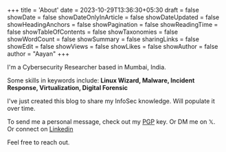 +++
title = 'About'
date = 2023-10-29T13:36:30+05:30
draft = false
showDate = false
showDateOnlyInArticle = false
showDateUpdated = false
showHeadingAnchors = false
showPagination = false
showReadingTime = false
showTableOfContents = false
showTaxonomies = false 
showWordCount = false
showSummary = false
sharingLinks = false
showEdit = false
showViews = false
showLikes = false
showAuthor = false
author = "Aayan"
+++


I'm a Cybersecurity Researcher based in Mumbai, India.

Some skills in keywords include: **Linux Wizard, Malware, Incident Response, Virtualization, Digital Forensic**

I've just created this blog to share my InfoSec knowledge. Will populate it over time.


To send me a personal message, check out my [PGP](https://incident-clarity.github.io/blogs/pgp/) key. Or DM me on 𝕏. Or connect on <a href="https://www.linkedin.com/in/aayan-ta/">Linkedin</a>

Feel free to reach out.